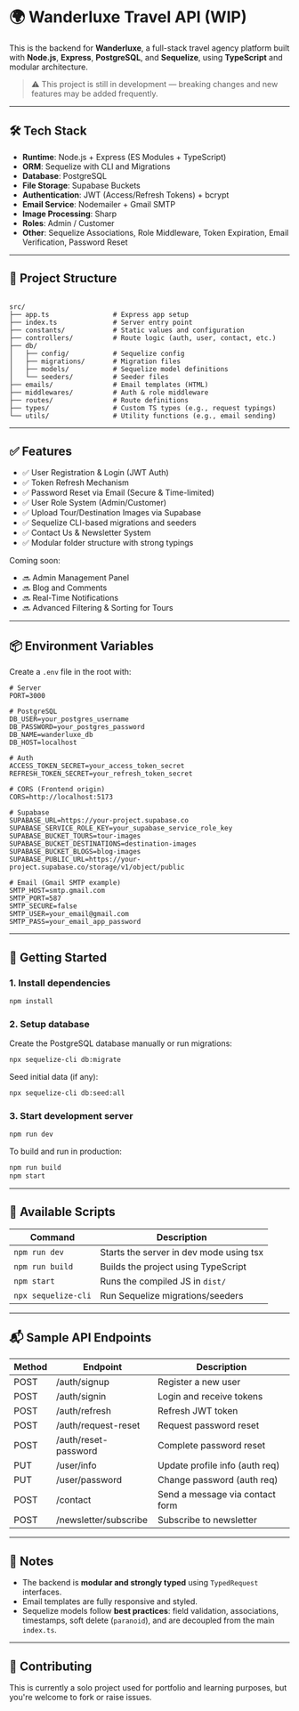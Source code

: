 # 🌍 Wanderluxe Travel API (WIP)

This is the backend for **Wanderluxe**, a full-stack travel agency platform built with **Node.js**, **Express**, **PostgreSQL**, and **Sequelize**, using **TypeScript** and modular architecture.

> ⚠️ This project is still in development — breaking changes and new features may be added frequently.

---

## 🛠 Tech Stack

- **Runtime**: Node.js + Express (ES Modules + TypeScript)
- **ORM**: Sequelize with CLI and Migrations
- **Database**: PostgreSQL
- **File Storage**: Supabase Buckets
- **Authentication**: JWT (Access/Refresh Tokens) + bcrypt
- **Email Service**: Nodemailer + Gmail SMTP
- **Image Processing**: Sharp
- **Roles**: Admin / Customer
- **Other**: Sequelize Associations, Role Middleware, Token Expiration, Email Verification, Password Reset

---

## 📁 Project Structure

```

src/
├── app.ts                # Express app setup
├── index.ts              # Server entry point
├── constants/            # Static values and configuration
├── controllers/          # Route logic (auth, user, contact, etc.)
├── db/
│   ├── config/           # Sequelize config
│   ├── migrations/       # Migration files
│   ├── models/           # Sequelize model definitions
│   └── seeders/          # Seeder files
├── emails/               # Email templates (HTML)
├── middlewares/          # Auth & role middleware
├── routes/               # Route definitions
├── types/                # Custom TS types (e.g., request typings)
└── utils/                # Utility functions (e.g., email sending)

````

---

## ✅ Features

- ✅ User Registration & Login (JWT Auth)
- ✅ Token Refresh Mechanism
- ✅ Password Reset via Email (Secure & Time-limited)
- ✅ User Role System (Admin/Customer)
- ✅ Upload Tour/Destination Images via Supabase
- ✅ Sequelize CLI-based migrations and seeders
- ✅ Contact Us & Newsletter System
- ✅ Modular folder structure with strong typings

Coming soon:

- 🔜 Admin Management Panel
- 🔜 Blog and Comments
- 🔜 Real-Time Notifications
- 🔜 Advanced Filtering & Sorting for Tours

---

## 📦 Environment Variables

Create a `.env` file in the root with:

```env
# Server
PORT=3000

# PostgreSQL
DB_USER=your_postgres_username
DB_PASSWORD=your_postgres_password
DB_NAME=wanderluxe_db
DB_HOST=localhost

# Auth
ACCESS_TOKEN_SECRET=your_access_token_secret
REFRESH_TOKEN_SECRET=your_refresh_token_secret

# CORS (Frontend origin)
CORS=http://localhost:5173

# Supabase
SUPABASE_URL=https://your-project.supabase.co
SUPABASE_SERVICE_ROLE_KEY=your_supabase_service_role_key
SUPABASE_BUCKET_TOURS=tour-images
SUPABASE_BUCKET_DESTINATIONS=destination-images
SUPABASE_BUCKET_BLOGS=blog-images
SUPABASE_PUBLIC_URL=https://your-project.supabase.co/storage/v1/object/public

# Email (Gmail SMTP example)
SMTP_HOST=smtp.gmail.com
SMTP_PORT=587
SMTP_SECURE=false
SMTP_USER=your_email@gmail.com
SMTP_PASS=your_email_app_password
````

---

## 🚀 Getting Started

### 1. Install dependencies

```bash
npm install
```

### 2. Setup database

Create the PostgreSQL database manually or run migrations:

```bash
npx sequelize-cli db:migrate
```

Seed initial data (if any):

```bash
npx sequelize-cli db:seed:all
```

### 3. Start development server

```bash
npm run dev
```

To build and run in production:

```bash
npm run build
npm start
```

---

## 🔁 Available Scripts

| Command             | Description                             |
| ------------------- | --------------------------------------- |
| `npm run dev`       | Starts the server in dev mode using tsx |
| `npm run build`     | Builds the project using TypeScript     |
| `npm start`         | Runs the compiled JS in `dist/`         |
| `npx sequelize-cli` | Run Sequelize migrations/seeders        |

---

## 📬 Sample API Endpoints

| Method | Endpoint              | Description                     |
| ------ | --------------------- | ------------------------------- |
| POST   | /auth/signup          | Register a new user             |
| POST   | /auth/signin          | Login and receive tokens        |
| POST   | /auth/refresh         | Refresh JWT token               |
| POST   | /auth/request-reset   | Request password reset          |
| POST   | /auth/reset-password  | Complete password reset         |
| PUT    | /user/info            | Update profile info (auth req)  |
| PUT    | /user/password        | Change password (auth req)      |
| POST   | /contact              | Send a message via contact form |
| POST   | /newsletter/subscribe | Subscribe to newsletter         |

---

## 📘 Notes

* The backend is **modular and strongly typed** using `TypedRequest` interfaces.
* Email templates are fully responsive and styled.
* Sequelize models follow **best practices**: field validation, associations, timestamps, soft delete (`paranoid`), and are decoupled from the main `index.ts`.

---

## 🙌 Contributing

This is currently a solo project used for portfolio and learning purposes, but you're welcome to fork or raise issues.

